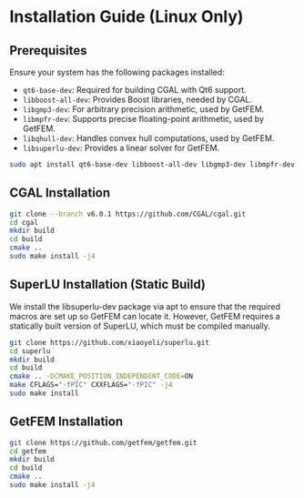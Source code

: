# Installation Guide (Linux Only)

## Prerequisites

Ensure your system has the following packages installed:

- `qt6-base-dev`: Required for building CGAL with Qt6 support.
- `libboost-all-dev`: Provides Boost libraries, needed by CGAL.
- `libgmp3-dev`: For arbitrary precision arithmetic, used by GetFEM.
- `libmpfr-dev`: Supports precise floating-point arithmetic, used by GetFEM.
- `libqhull-dev`: Handles convex hull computations, used by GetFEM.
- `libsuperlu-dev`: Provides a linear solver for GetFEM.

```sh
sudo apt install qt6-base-dev libboost-all-dev libgmp3-dev libmpfr-dev libqhull-dev libsuperlu-dev
```

## CGAL Installation

```sh
git clone --branch v6.0.1 https://github.com/CGAL/cgal.git
cd cgal
mkdir build
cd build
cmake ..
sudo make install -j4
```
## SuperLU Installation (Static Build)

We install the libsuperlu-dev package via apt to ensure that the required macros are set up so GetFEM can locate it. However, GetFEM requires a statically built version of SuperLU, which must be compiled manually.

```sh
git clone https://github.com/xiaoyeli/superlu.git
cd superlu
mkdir build
cd build
cmake .. -DCMAKE_POSITION_INDEPENDENT_CODE=ON
make CFLAGS="-fPIC" CXXFLAGS="-fPIC" -j4
sudo make install
```

## GetFEM Installation

```sh
git clone https://github.com/getfem/getfem.git
cd getfem
mkdir build
cd build
cmake ..
sudo make install -j4
```